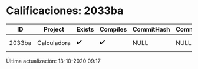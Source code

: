 # Calificaciones: 2033ba
|ID|Project|Exists|Compiles|CommitHash|CommitDate|CheckDate|Comments|
|-|-|-|-|-|-|-|-|
|2033ba|Calculadora|✔️|✔️|NULL|NULL|NULL|No tienes ningún archivo en RobMotyDel/PracticasComputacionI/Calculadora|

Última actualización: 13-10-2020 09:17